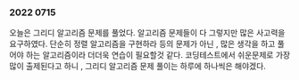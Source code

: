 ### 2022 0715

오늘은 그리디 알고리즘 문제를 풀었다.
알고리즘 문제들이 다 그렇지만 많은 사고력을 요구하였다.
단순히 정렬 알고리즘을 구현하라 등의 문제가 아닌 , 많은 생각을 하고 풀어야 하는 알고리즘이라 더더욱 연습이 필요할것 같다.
코딩테스트에서 쉬운문제로 가장 많이 출제된다고 하니 , 그리디 알고리즘 문제 풀이는 하루에 하나씩은 해야겠다.